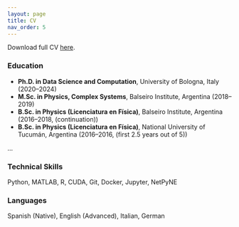 ```yaml
---
layout: page
title: CV
nav_order: 5
---
```


Download full CV [here](assets/cv.pdf).

### Education
- **Ph.D. in Data Science and Computation**, University of Bologna, Italy (2020–2024)  
- **M.Sc. in Physics, Complex Systems**, Balseiro Institute, Argentina (2018–2019)  
- **B.Sc. in Physics (Licenciatura en Física)**, Balseiro Institute, Argentina (2016–2018, (continuation))
- **B.Sc. in Physics (Licenciatura en Física)**, National University of Tucumán, Argentina (2016–2016, (first 2.5 years out of 5))

...

### Technical Skills
Python, MATLAB, R, CUDA, Git, Docker, Jupyter, NetPyNE

### Languages
Spanish (Native), English (Advanced), Italian, German
